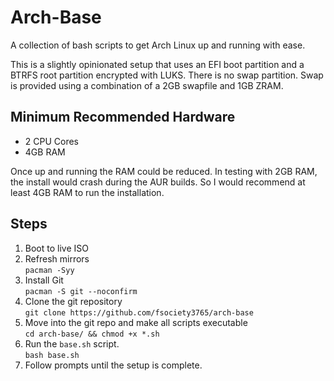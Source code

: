 # Arch-Base
A collection of bash scripts to get Arch Linux up and running with ease.

This is a slightly opinionated setup that uses an EFI boot partition and a BTRFS root partition encrypted with LUKS. There is no swap partition. Swap is provided using a combination of a 2GB swapfile and 1GB ZRAM. 

## Minimum Recommended Hardware  
- 2 CPU Cores
- 4GB RAM  
  
Once up and running the RAM could be reduced. In testing with 2GB RAM, the install would crash during the AUR builds. So I would recommend at least 4GB RAM to run the installation. 

## Steps
1. Boot to live ISO
2. Refresh mirrors  
```pacman -Syy```
4. Install Git   
```pacman -S git --noconfirm```  
5. Clone the git repository  
```git clone https://github.com/fsociety3765/arch-base```
6. Move into the git repo and make all scripts executable  
```cd arch-base/ && chmod +x *.sh```
7. Run the `base.sh` script.  
```bash base.sh```  
8. Follow prompts until the setup is complete.
